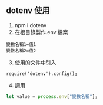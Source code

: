 ## dotenv 使用

1. npm i dotenv
2. 在根目錄製作.env 檔案

```
變數名稱1=值1
變數名稱2=值2
```

3. 使用的文件中引入

```
require('dotenv').config();
```

4. 調用

```javascript
let value = process.env["變數名稱"];
```
